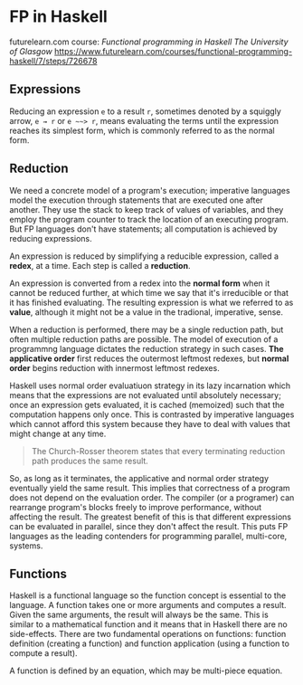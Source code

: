 # FP in Haskell

futurelearn.com course:
*Functional programming in Haskell The University of Glasgow*
https://www.futurelearn.com/courses/functional-programming-haskell/7/steps/726678


## Expressions

Reducing an expression `e` to a result `r`, sometimes denoted by a squiggly arrow, `e ⇝ r` or `e ~~> r`, means evaluating the terms until the expression reaches its simplest form, which is commonly referred to as the normal form.

## Reduction

We need a concrete model of a program's execution; imperative languages model the execution through statements that are executed one after another. They use the stack to keep track of values of variables, and they employ the program counter to track the location of an executing program. But FP languages don't have statements; all computation is achieved by reducing expressions.

An expression is reduced by simplifying a reducible expression, called a **redex**, at a time. Each step is called a **reduction**.

An expression is converted from a redex into the **normal form** when it cannot be reduced further, at which time we say that it's irreducible or that it has finished evaluating. The resulting expression is what we referred to as **value**, although it might not be a value in the tradional, imperative, sense.

When a reduction is performed, there may be a single reduction path, but often multiple reduction paths are possible. The model of execution of a programmng language dictates the reduction strategy in such cases. **The applicative order** first reduces the outermost leftmost redexes, but **normal order** begins reduction with innermost leftmost redexes.

Haskell uses normal order evaluatiuon strategy in its lazy incarnation which means that the expressions are not evaluated until absolutely necessary; once an expression gets evaluated, it is cached (memoized) such that the computation happens only once. This is contrasted by imperative languages which cannot afford this system because they have to deal with values that might change at any time.

> The Church-Rosser theorem states that every terminating reduction path produces the same result.

So, as long as it terminates, the applicative and normal order strategy eventually yield the same result. This implies that correctness of a program does not depend on the evaluation order. The compiler (or a programer) can rearrange program's blocks freely to improve performance, without affecting the result. The greatest benefit of this is that different expressions can be evaluated in parallel, since they don't affect the result. This puts FP languages as the leading contenders for programming parallel, multi-core, systems.


## Functions

Haskell is a functional language so the function concept is essential to the language. A function takes one or more arguments and computes a result. Given the same arguments, the result will always be the same. This is similar to a mathematical function and it means that in Haskell there are no side-effects. There are two fundamental operations on functions: function definition (creating a function) and function application (using a function to compute a result).

A function is defined by an equation, which may be multi-piece equation.
